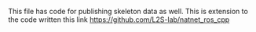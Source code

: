 This file has code for publishing skeleton data as well. This is extension to the code written this link https://github.com/L2S-lab/natnet_ros_cpp
